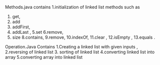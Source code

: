  Methods.java contains 
1.initialization of linked list
methods such as
1. get,
2. add 
3. addFirst,
4. addLast ,
5.set 
6.remove,
7. size 
8.contains,
9.remove,
10.indexOf,
11.clear ,
12.isEmpty ,
13.equals .

Operation.Java Contains
 1.Creating a linked list with given inputs , 
2.reversing of linked list
3. sorting of linked list 
4.converting linked list into array 
5.converting array into linked list
